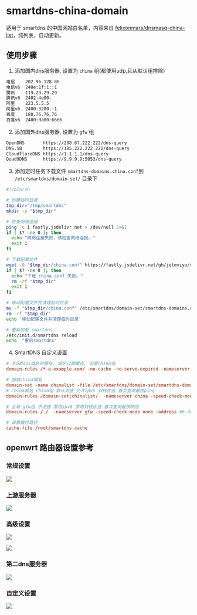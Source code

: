 # smartdns-china-domain

适用于 smartdns 的中国网站白名单，内容来自 [felixonmars/dnsmasq-china-list](https://github.com/felixonmars/dnsmasq-china-list)，纯列表，自动更新。

## 使用步骤

1. 添加国内dns服务器, 设置为 `china` 组(都使用udp,且从默认组排除)

```sh
电信    202.96.128.86
电信v6  240e:1f:1::1
腾讯    119.29.29.29
腾讯v6  2402:4e00:
阿里    223.5.5.5
阿里v6  2400:3200::1
百度    180.76.76.76
百度v6  2400:da00:6666
```

2. 添加国外dns服务器, 设置为 `gfw` 组

```sh
OpenDNS       https://208.67.222.222/dns-query
DNS.SB        https://185.222.222.222/dns-query
CloudflareDNS https://1.1.1.1/dns-query
Quad9DNS      https://9.9.9.9:5053/dns-query
```

3. 添加定时任务下载文件 `smartdns-domains.china.conf`到 `/etc/smartdns/domain-set/` 目录下

```sh
#!/bin/sh

# 创建临时目录
tmp_dir="/tmp/smartdns"
mkdir -p "$tmp_dir"

# 检查网络连接
ping -c 1 fastly.jsdelivr.net > /dev/null 2>&1
if [ $? -ne 0 ]; then
  echo "网络连接失败，请检查网络连接。"
  exit 1
fi

# 下载配置文件
wget -O "$tmp_dir/china.conf" https://fastly.jsdelivr.net/gh/jqtmviyu/smartdns-china-domain@main/smartdns-domains.china.conf
if [ $? -ne 0 ]; then
  echo "下载 china.conf 失败。"
  rm -rf "$tmp_dir"
  exit 1
fi

# 移动配置文件并清理临时目录
mv -f "$tmp_dir/china.conf" /etc/smartdns/domain-set/smartdns-domains.china.conf
rm -rf "$tmp_dir"
echo '移动配置文件并清理临时目录'

# 重新加载 smartdns
/etc/init.d/smartdns reload
echo  "重启smartdns"
```

4. SmartDNS 自定义设置

```conf
# 关闭ddns域名的缓存, 域名过期缓存, 设置china组
domain-rules /*-a.example.com/ -no-cache -no-serve-expired -nameserver china

# 加载china域名
domain-set -name chinalist -file /etc/smartdns/domain-set/smartdns-domains.china.conf
# china域名 china组 默认测速 允许ipv6 双栈优选 首次查询最快ping
domain-rules /domain-set:chinalist/  -nameserver china -speed-check-mode ping,tcp:80,tcp:443 -address -6 -dualstack-ip-selection yes -response-mode first-ping

# 全局 gfw组 不测速 禁用ipv6 禁用双栈优选 首次查询最快响应
domain-rules /./  -nameserver gfw -speed-check-mode none -address #6 dualstack-ip-selection no -response-mode fastest-response

# 设置缓存路径
cache-file /root/smartdns.cache
```

## openwrt 路由器设置参考

### 常规设置

![](./sceenshorts/1.jpg)

### 上游服务器

![](./sceenshorts/2.jpg)

### 高级设置

![](./sceenshorts/3.jpg)

![](./sceenshorts/4.jpg)

### 第二dns服务器

![](./sceenshorts/5.jpg)

### 自定义设置

![](./sceenshorts/6.jpg)
